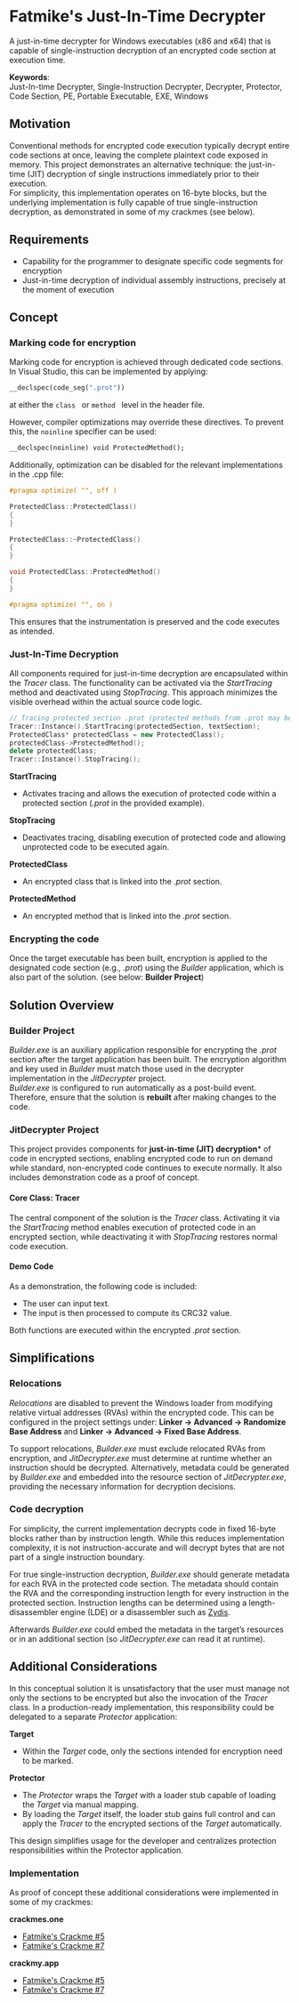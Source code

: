 # Fatmike's Just-In-Time Decrypter

A just-in-time decrypter for Windows executables (x86 and x64) that is capable of single-instruction decryption of an encrypted code section at execution time.    

**Keywords**:  
Just-In-time Decrypter, Single-Instruction Decrypter, Decrypter, Protector, Code Section, PE, Portable Executable, EXE, Windows

## Motivation

Conventional methods for encrypted code execution typically decrypt entire code sections at once, leaving the complete plaintext code exposed in memory. This project demonstrates an alternative technique: the just-in-time (JIT) decryption of single instructions immediately prior to their execution.  
For simplicity, this implementation operates on 16-byte blocks, but the underlying implementation is fully capable of true single-instruction decryption, as demonstrated in some of my crackmes (see below).

## Requirements

- Capability for the programmer to designate specific code segments for encryption
- Just-in-time decryption of individual assembly instructions, precisely at the moment of execution 

## Concept

### Marking code for encryption

Marking code for encryption is achieved through dedicated code sections. In Visual Studio, this can be implemented by applying:

```cpp
__declspec(code_seg(".prot"))
```
at either the ```class ``` or ```method ``` level in the header file.

However, compiler optimizations may override these directives. To prevent this, the ```noinline``` specifier can be used:

```cpp
__declspec(noinline) void ProtectedMethod();
```
Additionally, optimization can be disabled for the relevant implementations in the .cpp file:

```cpp
#pragma optimize( "", off )

ProtectedClass::ProtectedClass()
{
}

ProtectedClass::~ProtectedClass()
{
}

void ProtectedClass::ProtectedMethod()
{
}

#pragma optimize( "", on )
```
This ensures that the instrumentation is preserved and the code executes as intended.

### Just-In-Time Decryption

All components required for just-in-time decryption are encapsulated within the *Tracer* class. The functionality can be activated via the *StartTracing* method and deactivated using *StopTracing*. This approach minimizes the visible overhead within the actual source code logic.

```cpp
// Tracing protected section .prot (protected methods from .prot may be called)
Tracer::Instance().StartTracing(protectedSection, textSection);
ProtectedClass* protectedClass = new ProtectedClass();
protectedClass->ProtectedMethod();
delete protectedClass;
Tracer::Instance().StopTracing();
```

**StartTracing**

- Activates tracing and allows the execution of protected code within a protected section (*.prot* in the provided example).  
  
**StopTracing**

- Deactivates tracing, disabling execution of protected code and allowing unprotected code to be executed again.

**ProtectedClass**

- An encrypted class that is linked into the *.prot* section.
  
**ProtectedMethod**

- An encrypted method that is linked into the *.prot* section.

### Encrypting the code

Once the target executable has been built, encryption is applied to the designated code section (e.g., *.prot*) using the *Builder* application, which is also part of the solution. (see below: **Builder Project**)

## Solution Overview

### Builder Project

*Builder.exe* is an auxiliary application responsible for encrypting the *.prot* section after the target application has been built. The encryption algorithm and key used in *Builder* must match those used in the decrypter implementation in the *JitDecrypter* project.  
*Builder.exe* is configured to run automatically as a post-build event. Therefore, ensure that the solution is **rebuilt** after making changes to the code.

### JitDecrypter Project

This project provides components for **just-in-time (JIT) decryption*** of code in encrypted sections, enabling encrypted code to run on demand while standard, non-encrypted code continues to execute normally. It also includes demonstration code as a proof of concept.  

#### Core Class: Tracer

The central component of the solution is the *Tracer* class. Activating it via the *StartTracing* method enables execution of protected code in an encrypted section, while deactivating it with *StopTracing* restores normal code execution.

#### Demo Code

As a demonstration, the following code is included:

- The user can input text.
- The input is then processed to compute its CRC32 value.

Both functions are executed within the encrypted *.prot* section.

## Simplifications

### Relocations

*Relocations* are disabled to prevent the Windows loader from modifying relative virtual addresses (RVAs) within the encrypted code.
This can be configured in the project settings under:
**Linker → Advanced → Randomize Base Address** and **Linker → Advanced → Fixed Base Address**.  

To support relocations, *Builder.exe* must exclude relocated RVAs from encryption, and *JitDecrypter.exe* must determine at runtime whether an instruction should be decrypted.
Alternatively, metadata could be generated by *Builder.exe* and embedded into the resource section of *JitDecrypter.exe*, providing the necessary information for decryption decisions.

### Code decryption

For simplicity, the current implementation decrypts code in fixed 16-byte blocks rather than by instruction length. While this reduces implementation complexity, it is not instruction-accurate and will decrypt bytes that are not part of a single instruction boundary.  

For true single-instruction decryption, *Builder.exe* should generate metadata for each RVA in the protected code section. The metadata should contain the RVA and the corresponding instruction length for every instruction in the protected section. Instruction lengths can be determined using a length-disassembler engine (LDE) or a disassembler such as [Zydis](https://github.com/zyantific/zydis).

Afterwards *Builder.exe* could embed the metadata in the target’s resources or in an additional section (so *JitDecrypter.exe* can read it at runtime).

## Additional Considerations

In this conceptual solution it is unsatisfactory that the user must manage not only the sections to be encrypted but also the invocation of the *Tracer* class. In a production-ready implementation, this responsibility could be delegated to a separate *Protector* application:

**Target**
  - Within the *Target* code, only the sections intended for encryption need to be marked.  
  
**Protector**
  - The *Protector* wraps the *Target* with a loader stub capable of loading the *Target* via manual mapping.
  - By loading the *Target* itself, the loader stub gains full control and can apply the *Tracer* to the encrypted sections of the *Target* automatically.  
  
  This design simplifies usage for the developer and centralizes protection responsibilities within the Protector application.

  ### Implementation

  As proof of concept these additional considerations were implemented in some of my crackmes:
  
**crackmes.one**
  - [Fatmike's Crackme #5](https://crackmes.one/crackme/66ca5b91b899a3b9dd02af52)
  - [Fatmike's Crackme #7](https://crackmes.one/crackme/67814b594d850ac5f7dc4fc9)  
  
**crackmy.app**
  - [Fatmike's Crackme #5](https://crackmy.app/crackmes/fatmike-s-crackme-5-by-fatmike-46575)
  - [Fatmike's Crackme #7](https://crackmy.app/crackmes/fatmike-s-crackme-7-2025-2634)
